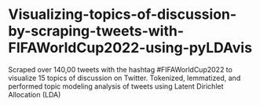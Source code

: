 # Visualizing-topics-of-discussion-by-scraping-tweets-with-FIFAWorldCup2022-using-pyLDAvis
Scraped over 140,00 tweets with the hashtag #FIFAWorldCup2022 to visualize 15 topics of discussion on Twitter. Tokenized, lemmatized,  and performed topic modeling analysis of tweets using Latent Dirichlet Allocation (LDA)
